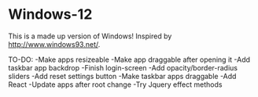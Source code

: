 # Windows-12
This is a made up version of Windows!
Inspired by http://www.windows93.net/.

TO-DO:
-Make apps resizeable
-Make app draggable after opening it
-Add taskbar app backdrop
-Finish login-screen
-Add opacity/border-radius sliders
-Add reset settings button
-Make taskbar apps draggable
-Add React
-Update apps after root change
-Try Jquery effect methods
